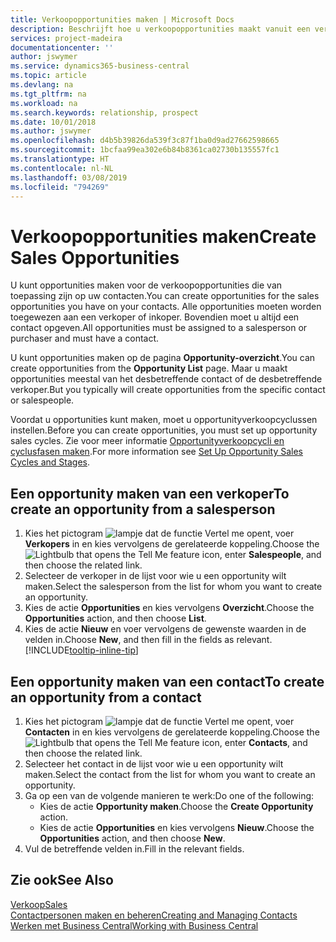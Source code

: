 ```yaml
---
title: Verkoopopportunities maken | Microsoft Docs
description: Beschrijft hoe u verkoopopportunities maakt vanuit een verkoper of contact in Business Central.
services: project-madeira
documentationcenter: ''
author: jswymer
ms.service: dynamics365-business-central
ms.topic: article
ms.devlang: na
ms.tgt_pltfrm: na
ms.workload: na
ms.search.keywords: relationship, prospect
ms.date: 10/01/2018
ms.author: jswymer
ms.openlocfilehash: d4b5b39826da539f3c87f1ba0d9ad27662598665
ms.sourcegitcommit: 1bcfaa99ea302e6b84b8361ca02730b135557fc1
ms.translationtype: HT
ms.contentlocale: nl-NL
ms.lasthandoff: 03/08/2019
ms.locfileid: "794269"
---
```

# <a name="create-sales-opportunities"></a><span data-ttu-id="10e48-103">Verkoopopportunities maken</span><span class="sxs-lookup"><span data-stu-id="10e48-103">Create Sales Opportunities</span></span>
<span data-ttu-id="10e48-104">U kunt opportunities maken voor de verkoopopportunities die van toepassing zijn op uw contacten.</span><span class="sxs-lookup"><span data-stu-id="10e48-104">You can create opportunities for the sales opportunities you have on your contacts.</span></span> <span data-ttu-id="10e48-105">Alle opportunities moeten worden toegewezen aan een verkoper of inkoper. Bovendien moet u altijd een contact opgeven.</span><span class="sxs-lookup"><span data-stu-id="10e48-105">All opportunities must be assigned to a salesperson or purchaser and must have a contact.</span></span>

<span data-ttu-id="10e48-106">U kunt opportunities maken op de pagina **Opportunity-overzicht**.</span><span class="sxs-lookup"><span data-stu-id="10e48-106">You can create opportunities from the **Opportunity List** page.</span></span> <span data-ttu-id="10e48-107">Maar u maakt opportunities meestal van het desbetreffende contact of de desbetreffende verkoper.</span><span class="sxs-lookup"><span data-stu-id="10e48-107">But you typically will create opportunities from the specific contact or salespeople.</span></span>

<span data-ttu-id="10e48-108">Voordat u opportunities kunt maken, moet u opportunityverkoopcyclussen instellen.</span><span class="sxs-lookup"><span data-stu-id="10e48-108">Before you can create opportunities, you must set up opportunity sales cycles.</span></span> <span data-ttu-id="10e48-109">Zie voor meer informatie [Opportunityverkoopcycli en cyclusfasen maken](marketing-how-setup-opportunity-sales-cycles-stages.md).</span><span class="sxs-lookup"><span data-stu-id="10e48-109">For more information see [Set Up Opportunity Sales Cycles and Stages](marketing-how-setup-opportunity-sales-cycles-stages.md).</span></span>

## <a name="to-create-an-opportunity-from-a-salesperson"></a><span data-ttu-id="10e48-110">Een opportunity maken van een verkoper</span><span class="sxs-lookup"><span data-stu-id="10e48-110">To create an opportunity from a salesperson</span></span>
1. <span data-ttu-id="10e48-111">Kies het pictogram ![lampje dat de functie Vertel me opent](media/ui-search/search_small.png "Vertel me wat u wilt doen"), voer **Verkopers** in en kies vervolgens de gerelateerde koppeling.</span><span class="sxs-lookup"><span data-stu-id="10e48-111">Choose the ![Lightbulb that opens the Tell Me feature](media/ui-search/search_small.png "Tell me what you want to do") icon, enter **Salespeople**, and then choose the related link.</span></span>
2. <span data-ttu-id="10e48-112">Selecteer de verkoper in de lijst voor wie u een opportunity wilt maken.</span><span class="sxs-lookup"><span data-stu-id="10e48-112">Select the salesperson from the list for whom you want to create an opportunity.</span></span>
3. <span data-ttu-id="10e48-113">Kies de actie **Opportunities** en kies vervolgens **Overzicht**.</span><span class="sxs-lookup"><span data-stu-id="10e48-113">Choose the **Opportunities** action, and then choose **List**.</span></span>
4. <span data-ttu-id="10e48-114">Kies de actie **Nieuw** en voer vervolgens de gewenste waarden in de velden in.</span><span class="sxs-lookup"><span data-stu-id="10e48-114">Choose **New**, and then fill in the fields as relevant.</span></span> [!INCLUDE[tooltip-inline-tip](includes/tooltip-inline-tip_md.md)]  



## <a name="to-create-an-opportunity-from-a-contact"></a><span data-ttu-id="10e48-115">Een opportunity maken van een contact</span><span class="sxs-lookup"><span data-stu-id="10e48-115">To create an opportunity from a contact</span></span>
1. <span data-ttu-id="10e48-116">Kies het pictogram ![lampje dat de functie Vertel me opent](media/ui-search/search_small.png "Vertel me wat u wilt doen"), voer **Contacten** in en kies vervolgens de gerelateerde koppeling.</span><span class="sxs-lookup"><span data-stu-id="10e48-116">Choose the ![Lightbulb that opens the Tell Me feature](media/ui-search/search_small.png "Tell me what you want to do") icon, enter **Contacts**, and then choose the related link.</span></span>
2. <span data-ttu-id="10e48-117">Selecteer het contact in de lijst voor wie u een opportunity wilt maken.</span><span class="sxs-lookup"><span data-stu-id="10e48-117">Select the contact from the list for whom you want to create an opportunity.</span></span>
3. <span data-ttu-id="10e48-118">Ga op een van de volgende manieren te werk:</span><span class="sxs-lookup"><span data-stu-id="10e48-118">Do one of the following:</span></span>
   * <span data-ttu-id="10e48-119">Kies de actie **Opportunity maken**.</span><span class="sxs-lookup"><span data-stu-id="10e48-119">Choose the **Create Opportunity** action.</span></span>
   * <span data-ttu-id="10e48-120">Kies de actie **Opportunities** en kies vervolgens **Nieuw**.</span><span class="sxs-lookup"><span data-stu-id="10e48-120">Choose the  **Opportunities** action, and then choose **New**.</span></span>
4. <span data-ttu-id="10e48-121">Vul de betreffende velden in.</span><span class="sxs-lookup"><span data-stu-id="10e48-121">Fill in the relevant fields.</span></span>

## <a name="see-also"></a><span data-ttu-id="10e48-122">Zie ook</span><span class="sxs-lookup"><span data-stu-id="10e48-122">See Also</span></span>
[<span data-ttu-id="10e48-123">Verkoop</span><span class="sxs-lookup"><span data-stu-id="10e48-123">Sales</span></span>](sales-manage-sales.md)  
[<span data-ttu-id="10e48-124">Contactpersonen maken en beheren</span><span class="sxs-lookup"><span data-stu-id="10e48-124">Creating and Managing Contacts</span></span>](marketing-contacts.md)  
[<span data-ttu-id="10e48-125">Werken met Business Central</span><span class="sxs-lookup"><span data-stu-id="10e48-125">Working with Business Central</span></span>](ui-work-product.md)
